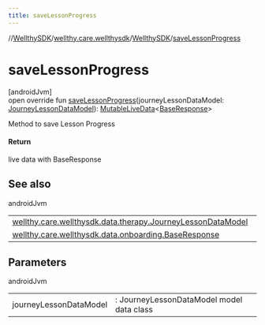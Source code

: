 ```yaml
---
title: saveLessonProgress
---
```

//[WellthySDK](../../../index.html)/[wellthy.care.wellthysdk](../index.html)/[WellthySDK](index.html)/[saveLessonProgress](save-lesson-progress.html)



# saveLessonProgress



[androidJvm]\
open override fun [saveLessonProgress](save-lesson-progress.html)(journeyLessonDataModel: [JourneyLessonDataModel](../../wellthy.care.wellthysdk.data.therapy/-journey-lesson-data-model/index.html)): [MutableLiveData](https://developer.android.com/reference/kotlin/androidx/lifecycle/MutableLiveData.html)&lt;[BaseResponse](../../wellthy.care.wellthysdk.data.onboarding/-base-response/index.html)&gt;



Method to save Lesson Progress



#### Return



live data with BaseResponse



## See also


androidJvm

| | |
|---|---|
| [wellthy.care.wellthysdk.data.therapy.JourneyLessonDataModel](../../wellthy.care.wellthysdk.data.therapy/-journey-lesson-data-model/index.html) |  |
| [wellthy.care.wellthysdk.data.onboarding.BaseResponse](../../wellthy.care.wellthysdk.data.onboarding/-base-response/index.html) |  |



## Parameters


androidJvm

| | |
|---|---|
| journeyLessonDataModel | : JourneyLessonDataModel model data class |




